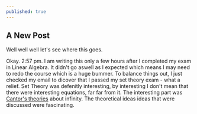 ```yaml
---
published: true
---
```


## A New Post

Well well well let's see where this goes.

Okay. 2:57 pm. 
I am writing this only a few hours after I completed my exam in Linear Algebra. It didn't go aswell as I expected which means I may need to redo the course which is a huge bummer. To balance things out, I just checked my email to dicover that I passed my set theory exam - what a relief.
Set Theory was defenitly interesting, by interesting I don't mean that there were interesting equations, far far from it. The interesting part was [Cantor's theories](https://en.wikipedia.org/wiki/Georg_Cantor) about infinity. The theoretical ideas ideas that were discussed were fascinating.   

